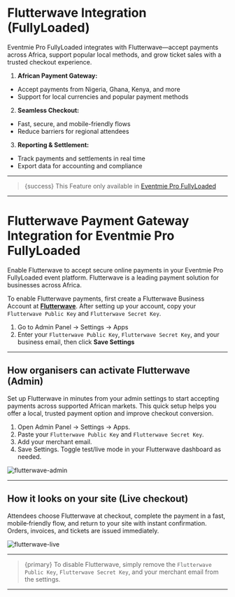 <!--
Meta Description: Learn how to enable and configure Flutterwave Payment Gateway in Eventmie Pro FullyLoaded. Step-by-step guide for secure online payments, merchant account setup, and seamless checkout experiences across Africa for your event platform.
Meta Keywords: Flutterwave, payment gateway, Eventmie Pro FullyLoaded, secure payments, merchant account, Africa, Nigeria, Ghana, Kenya, online payments, event management, Classiebit
-->

# Flutterwave Integration (FullyLoaded)

Eventmie Pro FullyLoaded integrates with Flutterwave—accept payments across Africa, support popular local methods, and grow ticket sales with a trusted checkout experience.

1. **African Payment Gateway:**
  - Accept payments from Nigeria, Ghana, Kenya, and more
  - Support for local currencies and popular payment methods
2. **Seamless Checkout:**
  - Fast, secure, and mobile-friendly flows
  - Reduce barriers for regional attendees
3. **Reporting & Settlement:**
  - Track payments and settlements in real time
  - Export data for accounting and compliance

---

>{success} This Feature only available in [Eventmie Pro FullyLoaded](https://classiebit.com/eventmie-pro-fullyloaded)

---


# Flutterwave Payment Gateway Integration for Eventmie Pro FullyLoaded

Enable Flutterwave to accept secure online payments in your Eventmie Pro FullyLoaded event platform. Flutterwave is a leading payment solution for businesses across Africa.

To enable Flutterwave payments, first create a Flutterwave Business Account at **[Flutterwave](https://flutterwave.com/)**. After setting up your account, copy your `Flutterwave Public Key` and `Flutterwave Secret Key`.

1. Go to Admin Panel -> Settings -> Apps
2. Enter your `Flutterwave Public Key`, `Flutterwave Secret Key`, and your business email, then click **Save Settings**

---

## How organisers can activate Flutterwave (Admin)
Set up Flutterwave in minutes from your admin settings to start accepting payments across supported African markets. This quick setup helps you offer a local, trusted payment option and improve checkout conversion.

1. Open Admin Panel → Settings → Apps.
2. Paste your `Flutterwave Public Key` and `Flutterwave Secret Key`.
3. Add your merchant email.
4. Save Settings. Toggle test/live mode in your Flutterwave dashboard as needed.

![flutterwave-admin](/images/v3/Flutterwave-Payment-Gateway-Image-1.webp "flutterwave-admin")

---

## How it looks on your site (Live checkout)
Attendees choose Flutterwave at checkout, complete the payment in a fast, mobile‑friendly flow, and return to your site with instant confirmation. Orders, invoices, and tickets are issued immediately.

![flutterwave-live](/images/v3/Flutterwave-Payment-Gateway-Image-2.webp "flutterwave-live")

---

>{primary} To disable Flutterwave, simply remove the `Flutterwave Public Key`, `Flutterwave Secret Key`, and your merchant email from the settings.

---

